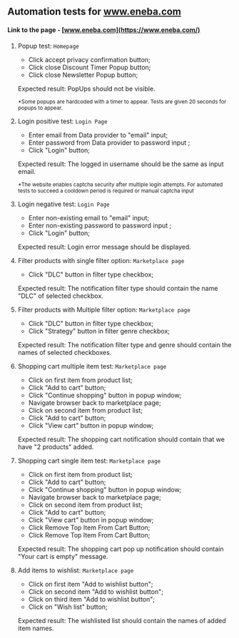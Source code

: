 ## Automation tests for www.eneba.com

#### Link to the page - [www.eneba.com](https://www.eneba.com/)

1. Popup test: `Homepage`
    - Click accept privacy confirmation button;
    - Click close Discount Timer Popup button;
    - Click close Newsletter Popup button;

   Expected result: PopUps should not be visible.

   <sub> *Some popups are hardcoded with a timer to appear. Tests are given 20 seconds for popups to appear. </sub>
   
2. Login positive test: `Login Page`
    - Enter email from Data provider to "email" input;
    - Enter password from Data provider to password input ;
    - Click "Login" button;

   Expected result: The logged in username should be the same as input email.

   <sub> *The website enables captcha security after multiple login attempts. For automated tests to succeed a cooldown period is required or manual captcha input</sub>

3. Login negative test: `Login Page`
    - Enter non-existing email to "email" input;
    - Enter non-existing password to password input ;
    - Click "Login" button;

   Expected result: Login error message should be displayed.

4. Filter products with single filter option: `Marketplace page`
    - Click "DLC" button in filter type checkbox;

   Expected result: The notification filter type should contain the name "DLC" of selected checkbox.

5. Filter products with Multiple filter option: `Marketplace page`
    - Click "DLC" button in filter type checkbox;
    - Click "Strategy" button in filter genre checkbox;

   Expected result: The notification filter type and genre should contain the names of selected checkboxes.

6. Shopping cart multiple item test: `Marketplace page`
    - Click on first item from product list;
    - Click "Add to cart" button;
    - Click "Continue shopping" button in popup window;
    - Navigate browser back to marketplace page;
    - Click on second item from product list;
    - Click "Add to cart" button;
    - Click "View cart" button in popup window;

   Expected result: The shopping cart notification should contain that we have "2 products" added.

7. Shopping cart single item test: `Marketplace page`
   - Click on first item from product list;
   - Click "Add to cart" button;
   - Click "Continue shopping" button in popup window;
   - Navigate browser back to marketplace page;
   - Click on second item from product list;
   - Click "Add to cart" button;
   - Click "View cart" button in popup window;
   - Click Remove Top Item From Cart Button;
   - Click Remove Top Item From Cart Button;

   Expected result: The shopping cart pop up notification should contain  "Your cart is empty" message.

8. Add items to wishlist: `Marketplace page`
    - Click on first item "Add to wishlist button";
    - Click on second item "Add to wishlist button";
    - Click on third item "Add to wishlist button";
    - Click on "Wish list" button;

   Expected result: The wishlisted list should contain the names of added item names.
